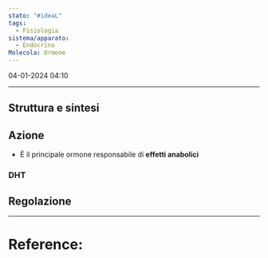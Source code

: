 ```yaml
---
stato: "#ideaL"
tags:
  - Fisiologia
sistema/apparato:
  - Endocrino
Molecola: Ormone
---
```

04-01-2024 04:10

--- 

## Struttura e sintesi
## Azione

- È il principale ormone responsabile di **effetti anabolici**

### DHT
## Regolazione






--- 
# Reference: 